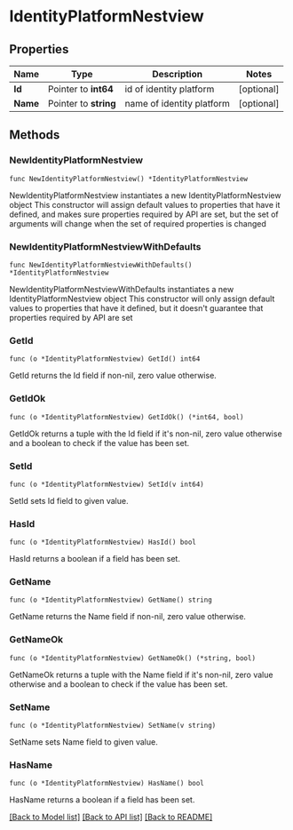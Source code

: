 # IdentityPlatformNestview

## Properties

Name | Type | Description | Notes
------------ | ------------- | ------------- | -------------
**Id** | Pointer to **int64** | id of identity platform | [optional] 
**Name** | Pointer to **string** | name of identity platform | [optional] 

## Methods

### NewIdentityPlatformNestview

`func NewIdentityPlatformNestview() *IdentityPlatformNestview`

NewIdentityPlatformNestview instantiates a new IdentityPlatformNestview object
This constructor will assign default values to properties that have it defined,
and makes sure properties required by API are set, but the set of arguments
will change when the set of required properties is changed

### NewIdentityPlatformNestviewWithDefaults

`func NewIdentityPlatformNestviewWithDefaults() *IdentityPlatformNestview`

NewIdentityPlatformNestviewWithDefaults instantiates a new IdentityPlatformNestview object
This constructor will only assign default values to properties that have it defined,
but it doesn't guarantee that properties required by API are set

### GetId

`func (o *IdentityPlatformNestview) GetId() int64`

GetId returns the Id field if non-nil, zero value otherwise.

### GetIdOk

`func (o *IdentityPlatformNestview) GetIdOk() (*int64, bool)`

GetIdOk returns a tuple with the Id field if it's non-nil, zero value otherwise
and a boolean to check if the value has been set.

### SetId

`func (o *IdentityPlatformNestview) SetId(v int64)`

SetId sets Id field to given value.

### HasId

`func (o *IdentityPlatformNestview) HasId() bool`

HasId returns a boolean if a field has been set.

### GetName

`func (o *IdentityPlatformNestview) GetName() string`

GetName returns the Name field if non-nil, zero value otherwise.

### GetNameOk

`func (o *IdentityPlatformNestview) GetNameOk() (*string, bool)`

GetNameOk returns a tuple with the Name field if it's non-nil, zero value otherwise
and a boolean to check if the value has been set.

### SetName

`func (o *IdentityPlatformNestview) SetName(v string)`

SetName sets Name field to given value.

### HasName

`func (o *IdentityPlatformNestview) HasName() bool`

HasName returns a boolean if a field has been set.


[[Back to Model list]](../README.md#documentation-for-models) [[Back to API list]](../README.md#documentation-for-api-endpoints) [[Back to README]](../README.md)


